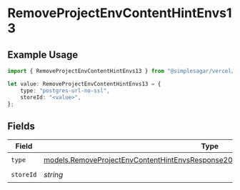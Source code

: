 # RemoveProjectEnvContentHintEnvs13

## Example Usage

```typescript
import { RemoveProjectEnvContentHintEnvs13 } from "@simplesagar/vercel/models/removeprojectenvop.js";

let value: RemoveProjectEnvContentHintEnvs13 = {
    type: "postgres-url-no-ssl",
    storeId: "<value>",
};
```

## Fields

| Field                                                                                                                                                                            | Type                                                                                                                                                                             | Required                                                                                                                                                                         | Description                                                                                                                                                                      |
| -------------------------------------------------------------------------------------------------------------------------------------------------------------------------------- | -------------------------------------------------------------------------------------------------------------------------------------------------------------------------------- | -------------------------------------------------------------------------------------------------------------------------------------------------------------------------------- | -------------------------------------------------------------------------------------------------------------------------------------------------------------------------------- |
| `type`                                                                                                                                                                           | [models.RemoveProjectEnvContentHintEnvsResponse200ApplicationJSONResponseBody213Type](../models/removeprojectenvcontenthintenvsresponse200applicationjsonresponsebody213type.md) | :heavy_check_mark:                                                                                                                                                               | N/A                                                                                                                                                                              |
| `storeId`                                                                                                                                                                        | *string*                                                                                                                                                                         | :heavy_check_mark:                                                                                                                                                               | N/A                                                                                                                                                                              |